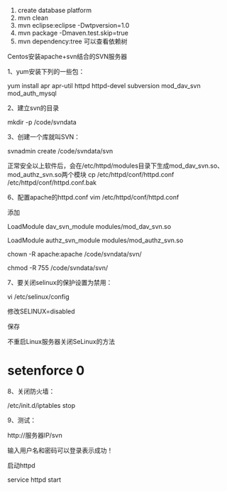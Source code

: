 1. create database platform
2. mvn clean
3. mvn eclipse:eclipse -Dwtpversion=1.0
4. mvn package -Dmaven.test.skip=true
5. mvn dependency:tree 可以查看依赖树

Centos安装apache+svn结合的SVN服务器

1、yum安装下列的一些包：

yum install apr apr-util httpd httpd-devel subversion mod_dav_svn mod_auth_mysql  

2、建立svn的目录

mkdir -p /code/svndata

3、创建一个库就叫SVN：

svnadmin create /code/svndata/svn


正常安全以上软件后，会在/etc/httpd/modules目录下生成mod_dav_svn.so、mod_authz_svn.so两个模块
cp /etc/httpd/conf/httpd.conf /etc/httpd/conf/httpd.conf.bak

6、配置apache的httpd.conf
vim /etc/httpd/conf/httpd.conf

添加

LoadModule dav_svn_module     modules/mod_dav_svn.so  

LoadModule authz_svn_module   modules/mod_authz_svn.so 


chown -R apache:apache /code/svndata/svn/

chmod -R 755 /code/svndata/svn/


7、要关闭selinux的保护设置为禁用：

vi /etc/selinux/config

修改SELINUX=disabled

保存

不重启Linux服务器关闭SeLinux的方法

# setenforce 0

8、关闭防火墙：

/etc/init.d/iptables stop


9、测试：

http://服务器IP/svn

输入用户名和密码可以登录表示成功！

启动httpd

service httpd start